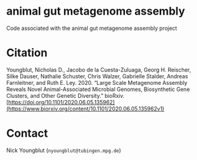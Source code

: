 animal gut metagenome assembly
==============================

Code associated with the animal gut metagenome assembly project

# Citation

Youngblut, Nicholas D., Jacobo de la Cuesta-Zuluaga, Georg H. Reischer, Silke Dauser, Nathalie Schuster, Chris Walzer, Gabrielle Stalder, Andreas Farnleitner, and Ruth E. Ley. 2020. “Large Scale Metagenome Assembly Reveals Novel Animal-Associated Microbial Genomes, Biosynthetic Gene Clusters, and Other Genetic Diversity.” bioRxiv. [https://doi.org/10.1101/2020.06.05.135962](https://www.biorxiv.org/content/10.1101/2020.06.05.135962v1)

# Contact

Nick Youngblut (`nyoungblut@tubingen.mpg.de`)
